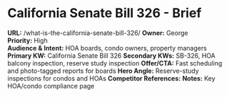 # California Senate Bill 326 - Brief
**URL:** /what-is-the-california-senate-bill-326/
**Owner:** George  
**Priority:** High  
**Audience & Intent:** HOA boards, condo owners, property managers
**Primary KW:** California Senate Bill 326
**Secondary KWs:** SB-326, HOA balcony inspection, reserve study inspection
**Offer/CTA:** Fast scheduling and photo-tagged reports for boards
**Hero Angle:** Reserve-study inspections for condos and HOAs
**Competitor References:** 
**Notes:** Key HOA/condo compliance page
